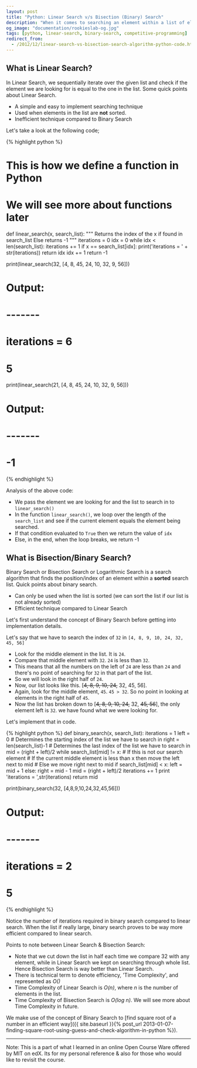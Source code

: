 ```yaml
---
layout: post
title: "Python: Linear Search v/s Bisection (Binary) Search"
description: "When it comes to searching an element within a list of elements, our first approach is searching sequentially through the list. Let's take a look at a better method, Binary Search"
og_image: "documentation/rookieslab-og.jpg"
tags: [python, linear-search, binary-search, competitive-programming]
redirect_from:
  - /2012/12/linear-search-vs-bisection-search-algorithm-python-code.html
---
```


## What is Linear Search?

In Linear Search, we sequentially iterate over the given list and check if the element we are looking for is equal to the one in the list. Some quick points about Linear Search.

 - A simple and easy to implement searching technique
 - Used when elements in the list are **not** sorted.
 - Inefficient technique compared to Binary Search

Let's take a look at the following code;

{% highlight python %}
# This is how we define a function in Python
# We will see more about functions later
def linear_search(x, search_list):
    """
    Returns the index of the x if found in search_list
    Else returns -1
    """
    iterations = 0
    idx = 0
    while idx < len(search_list):
        iterations += 1
        if x == search_list[idx]:
            print('iterations = ' + str(iterations))
            return idx
        idx += 1
    return -1

print(linear_search(32, [4, 8, 45, 24, 10, 32, 9, 56]))
# Output:
# -------
# iterations = 6
# 5
print(linear_search(21, [4, 8, 45, 24, 10, 32, 9, 56]))
# Output:
# -------
# -1
{% endhighlight %}


Analysis of the above code:

 - We pass the element we are looking for and the list to search in to `linear_search()`
 - In the function `linear_search()`, we loop over the length of the `search_list` and see if the current element equals the element being searched.
 - If that condition evaluated to `True` then we return the value of `idx`
 - Else, in the end, when the loop breaks, we return -1


## What is Bisection/Binary Search?

Binary Search or Bisection Search or Logarithmic Search is a search algorithm that finds the position/index of an element within a **sorted** search list. Quick points about binary search.

 - Can only be used when the list is sorted (we can sort the list if our list is not already sorted)
 - Efficient technique compared to Linear Search

Let's first understand the concept of Binary Search before getting into implementation details.

Let's say that we have to search the index of `32` in `[4, 8, 9, 10, 24, 32, 45, 56]`

 - Look for the middle element in the list. It is `24`.
 - Compare that middle element with `32`. `24` is less than `32`.
 - This means that all the numbers on the left of `24` are less than `24` and there's no point of searching for `32` in that part of the list.
 - So we will look in the right half of `24`.
 - Now, our list looks like this. [~~4, 8, 9, 10, 24,~~ 32, 45, 56].
 - Again, look for the middle element, `45`. `45 > 32`. So no point in looking at elements in the right half of `45`.
 - Now the list has broken down to [~~4, 8, 9, 10, 24,~~ 32, ~~45, 56~~], the only element left is `32`. we have found what we were looking for.

Let's implement that in code.

{% highlight python %}
def binary_search(x, search_list):
    iterations = 1
    left = 0 # Determines the starting index of the list we have to search in
    right = len(search_list)-1 # Determines the last index of the list we have to search in
    mid = (right + left)/2
    while search_list[mid] != x: # If this is not our search element
        # If the current middle element is less than x then move the left next to mid
        # Else we move right next to mid
        if  search_list[mid] < x:
            left = mid + 1
        else:
            right = mid - 1
        mid = (right + left)/2
        iterations += 1
    print 'iterations = ',str(iterations)
    return mid

print(binary_search(32, [4,8,9,10,24,32,45,56]))
# Output:
# -------
# iterations =  2
# 5
{% endhighlight %}

Notice the number of iterations required in binary search compared to linear search. When the list if really large, binary search proves to be way more efficient compared to linear search.

Points to note between Linear Search & Bisection Search:

 - Note that we cut down the list in half each time we compare 32 with any element, while in Linear Search we kept on searching through whole list. Hence Bisection Search is way better than Linear Search.
 - There is technical term to denote efficiency, 'Time Complexity', and represented as *O()*
 - Time Complexity of Linear Search is *O(n)*, where *n* is the number of elements in the list.
 - Time Complexity of Bisection Search is *O(log n)*. We will see more about Time Complexity in future.

We make use of the concept of Binary Search to [find square root of a number in an efficient way]({{ site.baseurl }}{% post_url 2013-01-07-finding-square-root-using-guess-and-check-algorithm-in-python %}).

---

Note:
This is a part of what I learned in an online Open Course Ware offered by MIT on edX.
Its for my personal reference & also for those who would like to revisit the course.
